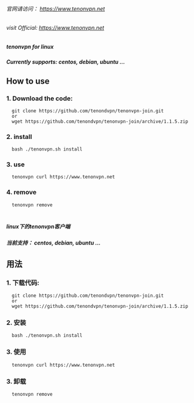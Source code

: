 
###### 官网请访问：     https://www.tenonvpn.net
###### visit Official: https://www.tenonvpn.net

##### tenonvpn for linux
##### Currently supports: centos, debian, ubuntu ...

## How to use
### 1. Download the code:

      git clone https://github.com/tenondvpn/tenonvpn-join.git
      or
      wget https://github.com/tenondvpn/tenonvpn-join/archive/1.1.5.zip

### 2. install

      bash ./tenonvpn.sh install
     
### 3. use
      
      tenonvpn curl https://www.tenonvpn.net

### 4. remove
      
      tenonvpn remove

# 
# 

##### linux下的tenonvpn客户端

##### 当前支持： centos, debian, ubuntu ...


## 用法
### 1. 下载代码:

      git clone https://github.com/tenondvpn/tenonvpn-join.git
      or
      wget https://github.com/tenondvpn/tenonvpn-join/archive/1.1.5.zip

### 2. 安装

      bash ./tenonvpn.sh install
     
### 3. 使用
      
      tenonvpn curl https://www.tenonvpn.net
      
### 3. 卸载

      tenonvpn remove

    
    


